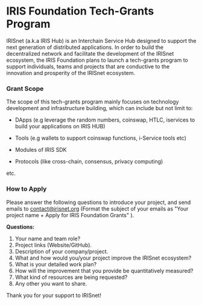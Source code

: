 # IRIS Foundation Tech-Grants Program

IRISnet (a.k.a IRIS Hub) is an Interchain Service Hub designed to support the next generation of distributed applications. In order to build the decentralized network and facilitate the development of the IRISnet ecosystem, the IRIS Foundation plans to launch a tech-grants program to support individuals, teams and projects that are conductive to the innovation and prosperity of the IRISnet ecosystem.

### Grant Scope

The scope of this tech-grants program mainly focuses on technology development and infrastructure building,  which can include but not limit to: 

- DApps (e.g leverage the random numbers, coinswap, HTLC, iservices to build your applications on IRIS HUB)

- Tools  (e.g wallets to support coinswap functions, i-Service tools etc)

- Modules of IRIS SDK

- Protocols (like cross-chain, consensus, privacy computing)

etc.

### How to Apply

Please answer the following questions to introduce your project, and send emails to contact@irisnet.org (Format the subject of your emails as "Your project name + Apply for IRIS Foundation Grants" ). 

**Questions:**

1. Your name and team role?
2. Project links (Website/GitHub).
3. Description of your company/project.
4. What and how would you/your project improve the IRISnet ecosystem?
5. What is your detailed work plan?
6. How will the improvement that you provide be quantitatively measured?
7. What kind of resources are being requested?
8. Any other you want to share. 



Thank you for your support to IRISnet!

